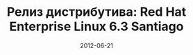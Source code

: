 ---
layout: post
title:  "Релиз дистрибутива: Red Hat Enterprise Linux 6.3 Santiago"
date: 2012-06-21   
---